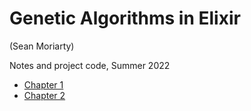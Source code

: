 # Genetic Algorithms in Elixir

(Sean Moriarty)

Notes and project code, Summer 2022

+ [Chapter 1](/lib/chapter_01)
+ [Chapter 2](/lib/chapter_02)
